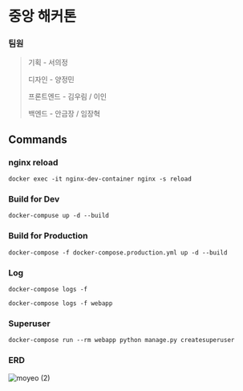# 중앙 해커톤

### 팀원

> 기획 - 서의정
>
> 디자인 - 양정민
>
> 프론트엔드 - 김우림 / 이인
>
> 백엔드 - 안금장 / 임장혁

## Commands

### nginx reload

```
docker exec -it nginx-dev-container nginx -s reload
```

### Build for Dev

```
docker-compuse up -d --build
```

### Build for Production

```
docker-compose -f docker-compose.production.yml up -d --build
```

### Log

```
docker-compose logs -f

docker-compose logs -f webapp
```

### Superuser

```
docker-compose run --rm webapp python manage.py createsuperuser
```

### ERD
![moyeo (2)](https://github.com/CalmCrews/silver_backend/assets/90228925/8851975f-4f85-4b2b-bc3e-27951881d5f1)

